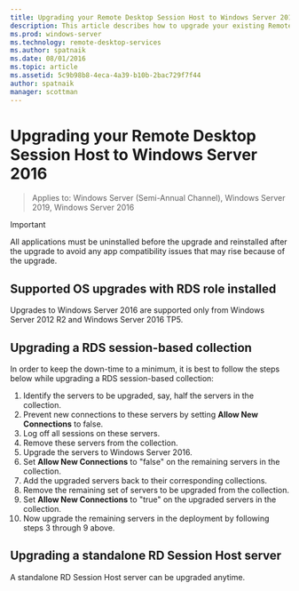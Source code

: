 ```yaml
---
title: Upgrading your Remote Desktop Session Host to Windows Server 2016 
description: This article describes how to upgrade your existing Remote Desktop Services deployments to Windows Server 2016.
ms.prod: windows-server
ms.technology: remote-desktop-services
ms.author: spatnaik
ms.date: 08/01/2016
ms.topic: article
ms.assetid: 5c9b98b8-4eca-4a39-b10b-2bac729f7f44
author: spatnaik
manager: scottman
---
```

# Upgrading your Remote Desktop Session Host to Windows Server 2016

>Applies to: Windows Server (Semi-Annual Channel), Windows Server 2019, Windows Server 2016

> [!IMPORTANT]
> All applications must be uninstalled before the upgrade and reinstalled after the upgrade to avoid any app compatibility issues that may rise because of the upgrade.

## Supported OS upgrades with RDS role installed
Upgrades to Windows Server 2016 are supported only from Windows Server 2012 R2 and Windows Server 2016 TP5.

## Upgrading a RDS session-based collection
In order to keep the down-time to a minimum, it is best to follow the steps below while upgrading a RDS session-based collection:

1. Identify the servers to be upgraded, say, half the servers in the collection.
2. Prevent new connections to these servers by setting **Allow New Connections** to false.
3. Log off all sessions on these servers. 
4. Remove these servers from the collection.
5. Upgrade the servers to Windows Server 2016.
6. Set **Allow New Connections** to "false" on the remaining servers in the collection.
7. Add the upgraded servers back to their corresponding collections.
8. Remove the remaining set of servers to be upgraded from the collection.
9. Set **Allow New Connections** to "true" on the upgraded servers in the collection.
10. Now upgrade the remaining servers in the deployment by following steps 3 through 9 above.

## Upgrading a standalone RD Session Host server
A standalone RD Session Host server can be upgraded anytime.